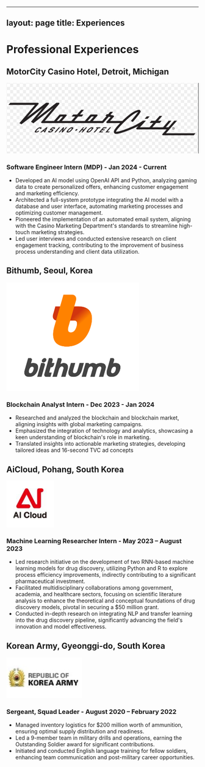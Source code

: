 
---
layout: page
title: Experiences
---

# Professional Experiences

## MotorCity Casino Hotel, Detroit, Michigan
![MotorCity Casino Hotel Logo](/assets/img/motorcity-logo.png)
### Software Engineer Intern (MDP) - Jan 2024 - Current

- Developed an AI model using OpenAI API and Python, analyzing gaming data to create personalized offers, enhancing customer engagement and marketing efficiency.
- Architected a full-system prototype integrating the AI model with a database and user interface, automating marketing processes and optimizing customer management.
- Pioneered the implementation of an automated email system, aligning with the Casino Marketing Department's standards to streamline high-touch marketing strategies.
- Led user interviews and conducted extensive research on client engagement tracking, contributing to the improvement of business process understanding and client data utilization.

## Bithumb, Seoul, Korea
![MotorCity Casino Hotel Logo](/assets/img/bithumb.png)
### Blockchain Analyst Intern - Dec 2023 - Jan 2024

- Researched and analyzed the blockchain and blockchain market, aligning insights with global marketing campaigns.
- Emphasized the integration of technology and analytics, showcasing a keen understanding of blockchain's role in marketing.
- Translated insights into actionable marketing strategies, developing tailored ideas and 16-second TVC ad concepts
  

## AiCloud, Pohang, South Korea
![AiCloud Logo](/assets/img/aicloud-logo.png)
### Machine Learning Researcher Intern - May 2023 – August 2023

- Led research initiative on the development of two RNN-based machine learning models for drug discovery, utilizing Python and R to explore process efficiency improvements, indirectly contributing to a significant pharmaceutical investment.
- Facilitated multidisciplinary collaborations among government, academia, and healthcare sectors, focusing on scientific literature analysis to enhance the theoretical and conceptual foundations of drug discovery models, pivotal in securing a $50 million grant.
- Conducted in-depth research on integrating NLP and transfer learning into the drug discovery pipeline, significantly advancing the field's innovation and model effectiveness.

## Korean Army, Gyeonggi-do, South Korea
![Korean Army Logo](/assets/img/korean-army-logo.png)
### Sergeant, Squad Leader - August 2020 – February 2022

- Managed inventory logistics for $200 million worth of ammunition, ensuring optimal supply distribution and readiness.
- Led a 9-member team in military drills and operations, earning the Outstanding Soldier award for significant contributions.
- Initiated and conducted English language training for fellow soldiers, enhancing team communication and post-military career opportunities.
